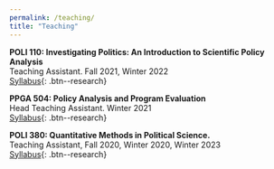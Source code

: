 ```yaml
---
permalink: /teaching/
title: "Teaching"
---
```


**POLI 110: Investigating Politics: An Introduction to Scientific Policy Analysis** <br />
Teaching Assistant. Fall 2021, Winter 2022 <br />
[Syllabus](/files/pdf/teaching/POLI_110_Syllabus_AJ.pdf){: .btn--research}

**PPGA 504: Policy Analysis and Program Evaluation** <br />
Head Teaching Assistant. Winter 2021 <br />
[Syllabus](/files/pdf/teaching/PPGA504_Syllabus_w2022.pdf){: .btn--research}

**POLI 380: Quantitative Methods in Political Science.** <br />
Teaching Assistant, Fall 2020, Winter 2020, Winter 2023 <br />
[Syllabus](/files/pdf/teaching/POLI_380_Syllabus_Cutler.pdf){: .btn--research}
